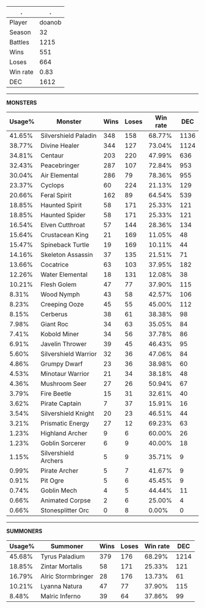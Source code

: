 .|.
|-|-
Player|doanob
Season|32
Battles|1215
Wins|551
Loses|664
Win rate|0.83
DEC|1612

---
**MONSTERS**

Usage%|Monster|Wins|Loses|Win rate|DEC|
-|-|-|-|-|-|
41.65%|Silvershield Paladin|348|158|68.77%|1136|
38.77%|Divine Healer|344|127|73.04%|1124|
34.81%|Centaur|203|220|47.99%|636|
32.43%|Peacebringer|287|107|72.84%|953|
30.04%|Air Elemental|286|79|78.36%|955|
23.37%|Cyclops|60|224|21.13%|129|
20.66%|Feral Spirit|162|89|64.54%|539|
18.85%|Haunted Spirit|58|171|25.33%|121|
18.85%|Haunted Spider|58|171|25.33%|121|
16.54%|Elven Cutthroat|57|144|28.36%|134|
15.64%|Crustacean King|21|169|11.05%|48|
15.47%|Spineback Turtle|19|169|10.11%|44|
14.16%|Skeleton Assassin|37|135|21.51%|71|
13.66%|Cocatrice|63|103|37.95%|182|
12.26%|Water Elemental|18|131|12.08%|38|
10.21%|Flesh Golem|47|77|37.90%|115|
8.31%|Wood Nymph|43|58|42.57%|106|
8.23%|Creeping Ooze|45|55|45.00%|112|
8.15%|Cerberus|38|61|38.38%|98|
7.98%|Giant Roc|34|63|35.05%|84|
7.41%|Kobold Miner|34|56|37.78%|86|
6.91%|Javelin Thrower|39|45|46.43%|95|
5.60%|Silvershield Warrior|32|36|47.06%|84|
4.86%|Grumpy Dwarf|23|36|38.98%|60|
4.53%|Minotaur Warrior|21|34|38.18%|48|
4.36%|Mushroom Seer|27|26|50.94%|67|
3.79%|Fire Beetle|15|31|32.61%|40|
3.62%|Pirate Captain|7|37|15.91%|16|
3.54%|Silvershield Knight|20|23|46.51%|44|
3.21%|Prismatic Energy|27|12|69.23%|63|
1.23%|Highland Archer|9|6|60.00%|26|
1.23%|Goblin Sorcerer|6|9|40.00%|18|
1.15%|Silvershield Archers|5|9|35.71%|9|
0.99%|Pirate Archer|5|7|41.67%|9|
0.91%|Pit Ogre|5|6|45.45%|9|
0.74%|Goblin Mech|4|5|44.44%|11|
0.66%|Animated Corpse|2|6|25.00%|4|
0.66%|Stonesplitter Orc|0|8|0.00%|0|

---
**SUMMONERS**

Usage%|Summoner|Wins|Loses|Win rate|DEC|
-|-|-|-|-|-|
45.68%|Tyrus Paladium|379|176|68.29%|1214|
18.85%|Zintar Mortalis|58|171|25.33%|121|
16.79%|Alric Stormbringer|28|176|13.73%|61|
10.21%|Lyanna Natura|47|77|37.90%|115|
8.48%|Malric Inferno|39|64|37.86%|99|
